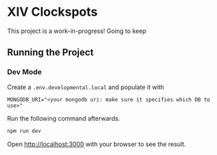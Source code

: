 # XIV Clockspots

This project is a work-in-progress! Going to keep 

## Running the Project

### Dev Mode

Create a `.env.developmental.local` and populate it with
```
MONGODB_URI="<your mongodb uri: make sure it specifies which DB to use>"
```

Run the following command afterwards.

```bash
npm run dev
```

Open [http://localhost:3000](http://localhost:3000) with your browser to see the result.

